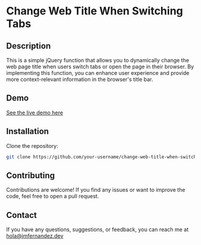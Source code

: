# Change Web Title When Switching Tabs

## Description

This is a simple jQuery function that allows you to dynamically change the web page title when users switch tabs or open the page in their browser. By implementing this function, you can enhance user experience and provide more context-relevant information in the browser's title bar.

## Demo

[See the live demo here](https://your-username.github.io/change-web-title-when-switching/)

## Installation

Clone the repository:

```bash
git clone https://github.com/your-username/change-web-title-when-switching.git
```

## Contributing

Contributions are welcome! If you find any issues or want to improve the code, feel free to open a pull request.


## Contact

If you have any questions, suggestions, or feedback, you can reach me at hola@jmfernandez.dev
